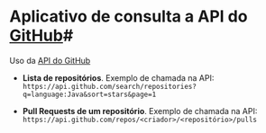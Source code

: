# Aplicativo de consulta a API do [GitHub](https://github.com)#

Uso da  [API do GitHub](https://developer.github.com/v3/)


- __Lista de repositórios__. Exemplo de chamada na API: `https://api.github.com/search/repositories?q=language:Java&sort=stars&page=1`

- __Pull Requests de um repositório__. Exemplo de chamada na API: `https://api.github.com/repos/<criador>/<repositório>/pulls`
